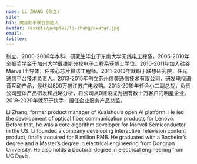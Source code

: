 ```yaml
---
name: Li ZHANG (张立)
site: 
bio: 魔音助手联合创始人
avatar: /assets/peoples/li-zhang/avatar.jpg
email: 
twitter: 
---
```


张立，2000-2006年本科、研究生毕业于东南大学无线电工程系，2006-2010年全额奖学金于加州大学戴维斯分校电子工程系获博士学位。2010-2011年加入硅谷Marvell半导体，任核心芯片算法工程师。2011-2013年就职于联想研究院，任光通信平台技术负责人。2013-2015年创立苏州信美通信技术有限公司，研发电视语音互动产品，最终以800万被江苏广电收购。2015-2019年任会小二副总裁，负责公司整体产品研发和战略分析，将公司从0建设成为拥有数十万客户的明星企业。2019-2020年就职于快手，担任企业服务产品总监。

Li Zhang, former product manager of Kuaishou’s open AI platform. He led the development of optical fiber communication products for Lenovo. Before that, he was a core algorithm developer for Marvell Semiconductor in the US. Li founded a company developing interactive Television content product, finally acquired for 8 million RMB. He graduated with a Bachelor’s degree and a Master’s degree in electrical engineering from Dongnan University. He also holds a Doctoral degree in electrical engineering from UC Davis.

